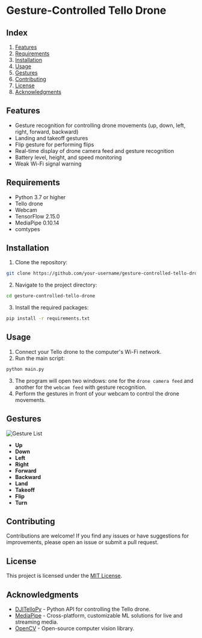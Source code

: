
# Gesture-Controlled Tello Drone

## Index
1. [Features](#Features)
2. [Requirements](#Requirements)
3. [Installation](#Installation)
4. [Usage](#Usage)
5. [Gestures](#Gestures)
6. [Contributing](#Contributing)
7. [License](#License)
8. [Acknowledgments](#Acknowledgements)

## Features
* Gesture recognition for controlling drone movements (up, down, left, right, forward, backward)
* Landing and takeoff gestures
* Flip gesture for performing flips
* Real-time display of drone camera feed and gesture recognition
* Battery level, height, and speed monitoring
* Weak Wi-Fi signal warning

## Requirements
* Python 3.7 or higher
* Tello drone
* Webcam
* TensorFlow 2.15.0
* MediaPipe 0.10.14
* comtypes

## Installation
1. Clone the repository:
```bash
git clone https://github.com/your-username/gesture-controlled-tello-drone.git
```
2. Navigate to the project directory:
```bash
cd gesture-controlled-tello-drone
```
3. Install the required packages:
```bash
pip install -r requirements.txt
```
## Usage
1. Connect your Tello drone to the computer's Wi-Fi network.
2. Run the main script:
```bash
python main.py
```
3. The program will open two windows: one for the `drone camera feed` and another for the `webcam feed` with gesture recognition.
4. Perform the gestures in front of your webcam to control the drone movements.


## Gestures
![Gesture List](https://ibb.co/kcfWpTV)
* **Up** 
* **Down**
* **Left**
* **Right**
* **Forward**
* **Backward** 
* **Land**
* **Takeoff**
* **Flip**
* **Turn**



## Contributing
Contributions are welcome! If you find any issues or have suggestions for improvements, please open an issue or submit a pull request.

## License
This project is licensed under the [MIT License](https://github.com/git/git-scm.com/blob/main/MIT-LICENSE.txt).

## Acknowledgments
* [DJITelloPy](https://github.com/damiafuentes/DJITelloPy) - Python API for controlling the Tello drone.
* [MediaPipe](https://github.com/google-ai-edge/mediapipe) - Cross-platform, customizable ML solutions for live and streaming media.
* [OpenCV](https://opencv.org/) - Open-source computer vision library.